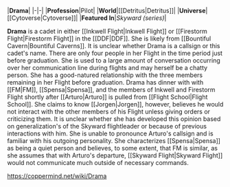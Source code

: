 |**Drama**|
|-|-|
|**Profession**|Pilot|
|**World**|[[Detritus\|Detritus]]|
|**Universe**|[[Cytoverse\|Cytoverse]]|
|**Featured In**|*Skyward (series)*|

**Drama** is a cadet in either [[Inkwell Flight\|Inkwell Flight]] or [[Firestorm Flight\|Firestorm Flight]] in the [[DDF\|DDF]]. She is likely from [[Bountiful Cavern\|Bountiful Caverns]]. It is unclear whether Drama is a callsign or this cadet's name.
There are only four people in her Flight in the time period just before graduation. She is used to a large amount of conversation occurring over her communication line during flights and may herself be a chatty person. She has a good-natured relationship with the three members remaining in her Flight before graduation.
Drama has dinner with with [[FM\|FM]], [[Spensa\|Spensa]], and the members of Inkwell and Firestorm Flight shortly after [[Arturo\|Arturo]] is pulled from [[Flight School\|Flight School]]. She claims to know [[Jorgen\|Jorgen]], however, believes he would not interact with the other members of his Flight unless giving orders or criticizing them. It is unclear whether she has developed this opinion based on generalization's of the Skyward flightleader or because of previous interactions with him.
She is unable to pronounce Arturo's callsign and is familiar with his outgoing personality. She characterizes [[Spensa\|Spensa]] as being a quiet person and believes, to some extent, that FM is similar, as she assumes that with Arturo's departure, [[Skyward Flight\|Skyward Flight]] would not communicate much outside of necessary commands.



https://coppermind.net/wiki/Drama